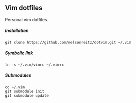 ## Vim dotfiles
Personal vim dotfiles.

##### Installation
    git clone https://github.com/nelsonreitz/dotvim.git ~/.vim

##### Symbolic link
    ln -s ~/.vim/vimrc ~/.vimrc

##### Submodules
    cd ~/.vim
    git submodule init
    git submodule update
